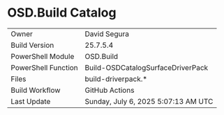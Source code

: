 ﻿# OSD.Build Catalog

| | |
|-|-|
| Owner | David Segura |
| Build Version | 25.7.5.4 |
| PowerShell Module | OSD.Build |
| PowerShell Function | Build-OSDCatalogSurfaceDriverPack |
| Files | build-driverpack.* |
| Build Workflow | GitHub Actions |
| Last Update | Sunday, July 6, 2025 5:07:13 AM UTC |
